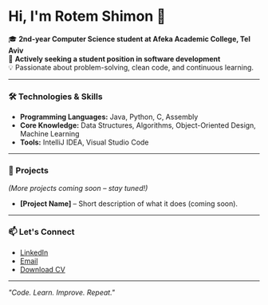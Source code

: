 # Hi, I'm Rotem Shimon 👋

🎓 **2nd-year Computer Science student at Afeka Academic College, Tel Aviv**  
💼 **Actively seeking a student position in software development**  
💡 Passionate about problem-solving, clean code, and continuous learning.

---

### 🛠️ Technologies & Skills
- **Programming Languages:** Java, Python, C, Assembly  
- **Core Knowledge:** Data Structures, Algorithms, Object-Oriented Design, Machine Learning  
- **Tools:** IntelliJ IDEA, Visual Studio Code  

---

### 📂 Projects
*(More projects coming soon – stay tuned!)*  
- **[Project Name]** – Short description of what it does (coming soon).  

---

### 📫 Let's Connect
- [LinkedIn](https://www.linkedin.com/in/rotem-shimon/)  
- [Email](mailto:rotem11shimon@gmail.com)  
- [Download CV](https://github.com/Rotem-Shimon/Rotem-Shimon/blob/main/RotemShimonCV.pdf) 

---

*"Code. Learn. Improve. Repeat."*
